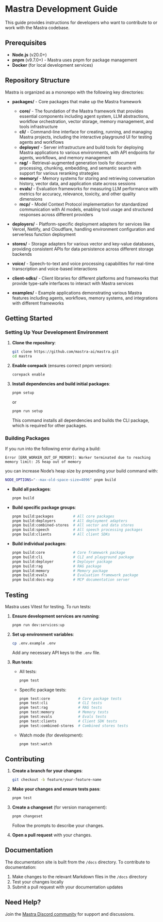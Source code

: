 # Mastra Development Guide

This guide provides instructions for developers who want to contribute to or work with the Mastra codebase.

## Prerequisites

- **Node.js** (v20.0+)
- **pnpm** (v9.7.0+) - Mastra uses pnpm for package management
- **Docker** (for local development services)

## Repository Structure

Mastra is organized as a monorepo with the following key directories:

- **packages/** - Core packages that make up the Mastra framework

  - **core/** - The foundation of the Mastra framework that provides essential components including agent system, LLM abstractions, workflow orchestration, vector storage, memory management, and tools infrastructure
  - **cli/** - Command-line interface for creating, running, and managing Mastra projects, including the interactive playground UI for testing agents and workflows
  - **deployer/** - Server infrastructure and build tools for deploying Mastra applications to various environments, with API endpoints for agents, workflows, and memory management
  - **rag/** - Retrieval-augmented generation tools for document processing, chunking, embedding, and semantic search with support for various reranking strategies
  - **memory/** - Memory systems for storing and retrieving conversation history, vector data, and application state across sessions
  - **evals/** - Evaluation frameworks for measuring LLM performance with metrics for accuracy, relevance, toxicity, and other quality dimensions
  - **mcp/** - Model Context Protocol implementation for standardized communication with AI models, enabling tool usage and structured responses across different providers

- **deployers/** - Platform-specific deployment adapters for services like Vercel, Netlify, and Cloudflare, handling environment configuration and serverless function deployment
- **stores/** - Storage adapters for various vector and key-value databases, providing consistent APIs for data persistence across different storage backends

- **voice/** - Speech-to-text and voice processing capabilities for real-time transcription and voice-based interactions
- **client-sdks/** - Client libraries for different platforms and frameworks that provide type-safe interfaces to interact with Mastra services
- **examples/** - Example applications demonstrating various Mastra features including agents, workflows, memory systems, and integrations with different frameworks

## Getting Started

### Setting Up Your Development Environment

1. **Clone the repository**:

   ```bash
   git clone https://github.com/mastra-ai/mastra.git
   cd mastra
   ```

2. **Enable corepack** (ensures correct pnpm version):

   ```bash
   corepack enable
   ```

3. **Install dependencies and build initial packages**:

   ```bash
   pnpm setup
   ```

   or

   ```bash
   pnpm run setup
   ```

   This command installs all dependencies and builds the CLI package, which is required for other packages.

### Building Packages

If you run into the following error during a build:

```text
Error [ERR_WORKER_OUT_OF_MEMORY]: Worker terminated due to reaching memory limit: JS heap out of memory
```

you can increase Node’s heap size by prepending your build command with:

```bash
NODE_OPTIONS="--max-old-space-size=4096" pnpm build
```

- **Build all packages**:

  ```bash
  pnpm build
  ```

- **Build specific package groups**:

  ```bash
  pnpm build:packages         # All core packages
  pnpm build:deployers        # All deployment adapters
  pnpm build:combined-stores  # All vector and data stores
  pnpm build:speech           # All speech processing packages
  pnpm build:clients          # All client SDKs
  ```

- **Build individual packages**:
  ```bash
  pnpm build:core             # Core framework package
  pnpm build:cli              # CLI and playground package
  pnpm build:deployer         # Deployer package
  pnpm build:rag              # RAG package
  pnpm build:memory           # Memory package
  pnpm build:evals            # Evaluation framework package
  pnpm build:docs-mcp         # MCP documentation server
  ```

## Testing

Mastra uses Vitest for testing. To run tests:

1. **Ensure development services are running**:

   ```bash
   pnpm run dev:services:up
   ```

2. **Set up environment variables**:

   ```bash
   cp .env.example .env
   ```

   Add any necessary API keys to the `.env` file.

3. **Run tests**:
   - All tests:
     ```bash
     pnpm test
     ```
   - Specific package tests:
     ```bash
     pnpm test:core             # Core package tests
     pnpm test:cli              # CLI tests
     pnpm test:rag              # RAG tests
     pnpm test:memory           # Memory tests
     pnpm test:evals            # Evals tests
     pnpm test:clients          # Client SDK tests
     pnpm test:combined-stores  # Combined stores tests
     ```
   - Watch mode (for development):
     ```bash
     pnpm test:watch
     ```

## Contributing

1. **Create a branch for your changes**:

   ```bash
   git checkout -b feature/your-feature-name
   ```

2. **Make your changes and ensure tests pass**:

   ```bash
   pnpm test
   ```

3. **Create a changeset** (for version management):

   ```bash
   pnpm changeset
   ```

   Follow the prompts to describe your changes.

4. **Open a pull request** with your changes.

## Documentation

The documentation site is built from the `/docs` directory. To contribute to documentation:

1. Make changes to the relevant Markdown files in the `/docs` directory
2. Test your changes locally
3. Submit a pull request with your documentation updates

## Need Help?

Join the [Mastra Discord community](https://discord.gg/BTYqqHKUrf) for support and discussions.
